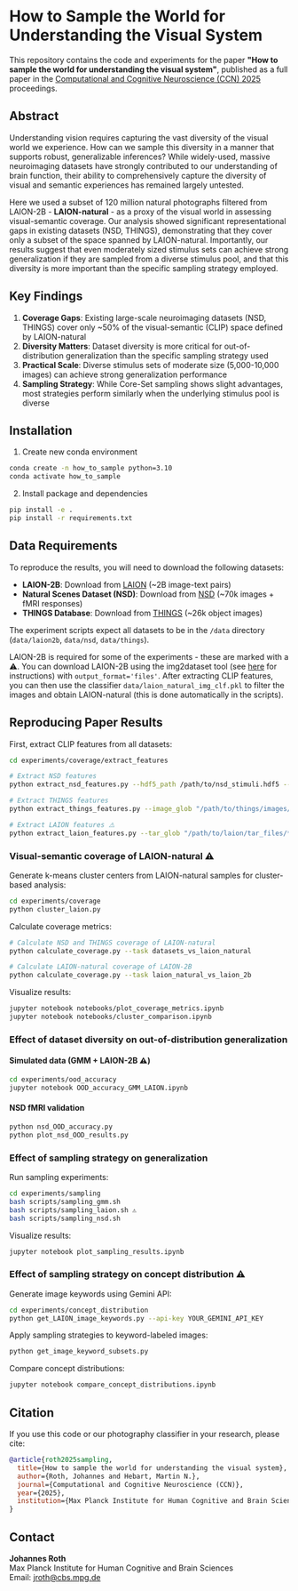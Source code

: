 # How to Sample the World for Understanding the Visual System
This repository contains the code and experiments for the paper **"How to sample the world for understanding the visual system"**, published as a full paper in the [Computational and Cognitive Neuroscience (CCN) 2025](https://ccneuro.org/) proceedings.

## Abstract
Understanding vision requires capturing the vast diversity of the visual world we experience. How can we sample this diversity in a manner that supports robust, generalizable inferences? While widely-used, massive neuroimaging datasets have strongly contributed to our understanding of brain function, their ability to comprehensively capture the diversity of visual and semantic experiences has remained largely untested. 

Here we used a subset of 120 million natural photographs filtered from LAION-2B - **LAION-natural** - as a proxy of the visual world in assessing visual-semantic coverage. Our analysis showed significant representational gaps in existing datasets (NSD, THINGS), demonstrating that they cover only a subset of the space spanned by LAION-natural. Importantly, our results suggest that even moderately sized stimulus sets can achieve strong generalization if they are sampled from a diverse stimulus pool, and that this diversity is more important than the specific sampling strategy employed.

## Key Findings
1. **Coverage Gaps**: Existing large-scale neuroimaging datasets (NSD, THINGS) cover only ~50% of the visual-semantic (CLIP) space defined by LAION-natural
2. **Diversity Matters**: Dataset diversity is more critical for out-of-distribution generalization than the specific sampling strategy used
3. **Practical Scale**: Diverse stimulus sets of moderate size (5,000-10,000 images) can achieve strong generalization performance
4. **Sampling Strategy**: While Core-Set sampling shows slight advantages, most strategies perform similarly when the underlying stimulus pool is diverse

## Installation
1. Create new conda environment

```bash
conda create -n how_to_sample python=3.10
conda activate how_to_sample
```

2. Install package and dependencies
```bash
pip install -e .
pip install -r requirements.txt
```

## Data Requirements

To reproduce the results, you will need to download the following datasets:
- **LAION-2B**: Download from [LAION](https://laion.ai/blog/laion-5b/) (~2B image-text pairs)
- **Natural Scenes Dataset (NSD)**: Download from [NSD](http://naturalscenesdataset.org/) (~70k images + fMRI responses)
- **THINGS Database**: Download from [THINGS](https://things-initiative.org/) (~26k object images)

The experiment scripts expect all datasets to be in the `/data` directory (`data/laion2b`, `data/nsd`, `data/things`). 

LAION-2B is required for some of the experiments - these are marked with a ⚠️. You can download LAION-2B using the img2dataset tool (see [here](https://github.com/rom1504/img2dataset) for instructions) with `output_format='files'`. After extracting CLIP features, you can then use the classifier `data/laion_natural_img_clf.pkl` to filter the images and obtain LAION-natural (this is done automatically in the scripts). 

## Reproducing Paper Results
First, extract CLIP features from all datasets:

```bash
cd experiments/coverage/extract_features

# Extract NSD features
python extract_nsd_features.py --hdf5_path /path/to/nsd_stimuli.hdf5 --output_fp outputs/nsd_clip_features.npz

# Extract THINGS features  
python extract_things_features.py --image_glob "/path/to/things/images/*/*.jpg" --output_fp outputs/things_clip_features.npz

# Extract LAION features ⚠️
python extract_laion_features.py --tar_glob "/path/to/laion/tar_files/*.tar"
```

### Visual-semantic coverage of LAION-natural ⚠️
Generate k-means cluster centers from LAION-natural samples for cluster-based analysis:
```bash
cd experiments/coverage
python cluster_laion.py
```

Calculate coverage metrics:
```bash
# Calculate NSD and THINGS coverage of LAION-natural
python calculate_coverage.py --task datasets_vs_laion_natural 

# Calculate LAION-natural coverage of LAION-2B  
python calculate_coverage.py --task laion_natural_vs_laion_2b 
```

Visualize results:
```bash
jupyter notebook notebooks/plot_coverage_metrics.ipynb
jupyter notebook notebooks/cluster_comparison.ipynb  
```

### Effect of dataset diversity on out-of-distribution generalization

#### Simulated data (GMM + LAION-2B ⚠️) 
```bash
cd experiments/ood_accuracy
jupyter notebook OOD_accuracy_GMM_LAION.ipynb
```

#### NSD fMRI validation
```bash
python nsd_OOD_accuracy.py 
python plot_nsd_OOD_results.py 
```

### Effect of sampling strategy on generalization

Run sampling experiments:
```bash
cd experiments/sampling
bash scripts/sampling_gmm.sh
bash scripts/sampling_laion.sh ⚠️
bash scripts/sampling_nsd.sh
```

Visualize results:
```bash
jupyter notebook plot_sampling_results.ipynb
```

### Effect of sampling strategy on concept distribution ⚠️
Generate image keywords using Gemini API:
```bash
cd experiments/concept_distribution
python get_LAION_image_keywords.py --api-key YOUR_GEMINI_API_KEY 
```

Apply sampling strategies to keyword-labeled images:
```bash
python get_image_keyword_subsets.py 
```

Compare concept distributions:
```bash
jupyter notebook compare_concept_distributions.ipynb
```
## Citation

If you use this code or our photography classifier in your research, please cite:

```bibtex
@article{roth2025sampling,
  title={How to sample the world for understanding the visual system},
  author={Roth, Johannes and Hebart, Martin N.},
  journal={Computational and Cognitive Neuroscience (CCN)},
  year={2025},
  institution={Max Planck Institute for Human Cognitive and Brain Sciences}
}
```

## Contact

**Johannes Roth**  
Max Planck Institute for Human Cognitive and Brain Sciences  
Email: jroth@cbs.mpg.de


